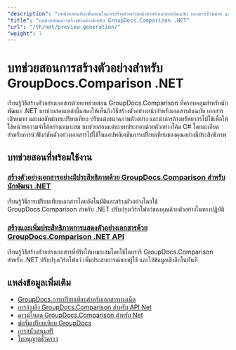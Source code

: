 ```yaml
---
"description": "บทช่วยสอนทีละขั้นตอนในการสร้างตัวอย่างหน้าสำหรับเอกสารต้นฉบับ เอกสารเป้าหมาย และเอกสารผลลัพธ์โดยใช้ GroupDocs.Comparison สำหรับ .NET"
"title": "บทช่วยสอนการสร้างตัวอย่างสำหรับ GroupDocs.Comparison .NET"
"url": "/th/net/preview-generation/"
"weight": 7
---
```


# บทช่วยสอนการสร้างตัวอย่างสำหรับ GroupDocs.Comparison .NET

เรียนรู้วิธีสร้างตัวอย่างเอกสารด้วยบทช่วยสอน GroupDocs.Comparison ที่ครอบคลุมสำหรับนักพัฒนา .NET บทช่วยสอนเหล่านี้แสดงให้เห็นถึงวิธีสร้างตัวอย่างหน้าสำหรับเอกสารต้นฉบับ เอกสารเป้าหมาย และผลลัพธ์การเปรียบเทียบ ปรับแต่งขนาดภาพตัวอย่าง และนำการล้างทรัพยากรไปใช้เพื่อให้ใช้หน่วยความจำได้อย่างเหมาะสม บทช่วยสอนแต่ละบทประกอบด้วยตัวอย่างโค้ด C# โดยละเอียดสำหรับการนำฟังก์ชันตัวอย่างเอกสารไปใช้ในแอปพลิเคชันการเปรียบเทียบของคุณอย่างมีประสิทธิภาพ

## บทช่วยสอนที่พร้อมใช้งาน

### [สร้างตัวอย่างเอกสารอย่างมีประสิทธิภาพด้วย GroupDocs.Comparison สำหรับนักพัฒนา .NET](./generate-document-previews-groupdocs-comparison-net/)
เรียนรู้วิธีการเปรียบเทียบเอกสารโดยอัตโนมัติและสร้างตัวอย่างโดยใช้ GroupDocs.Comparison สำหรับ .NET ปรับปรุงเวิร์กโฟลว์ของคุณด้วยตัวอย่างในทางปฏิบัติ

### [สร้างและเพิ่มประสิทธิภาพการแสดงตัวอย่างเอกสารด้วย GroupDocs.Comparison .NET API](./optimize-document-previews-groupdocs-comparison-dotnet/)
เรียนรู้วิธีสร้างตัวอย่างเอกสารที่ปรับให้เหมาะสมโดยใช้ไลบรารี GroupDocs.Comparison สำหรับ .NET ปรับปรุงเวิร์กโฟลว์ เพิ่มประสบการณ์ของผู้ใช้ และให้ข้อมูลเชิงลึกในทันที

## แหล่งข้อมูลเพิ่มเติม

- [GroupDocs.การเปรียบเทียบสำหรับเอกสารทางเน็ต](https://docs.groupdocs.com/comparison/net/)
- [การอ้างอิง GroupDocs.Comparison สำหรับ API Net](https://reference.groupdocs.com/comparison/net/)
- [ดาวน์โหลด GroupDocs.Comparison สำหรับ Net](https://releases.groupdocs.com/comparison/net/)
- [ฟอรั่มเปรียบเทียบ GroupDocs](https://forum.groupdocs.com/c/comparison)
- [การสนับสนุนฟรี](https://forum.groupdocs.com/)
- [ใบอนุญาตชั่วคราว](https://purchase.groupdocs.com/temporary-license/)